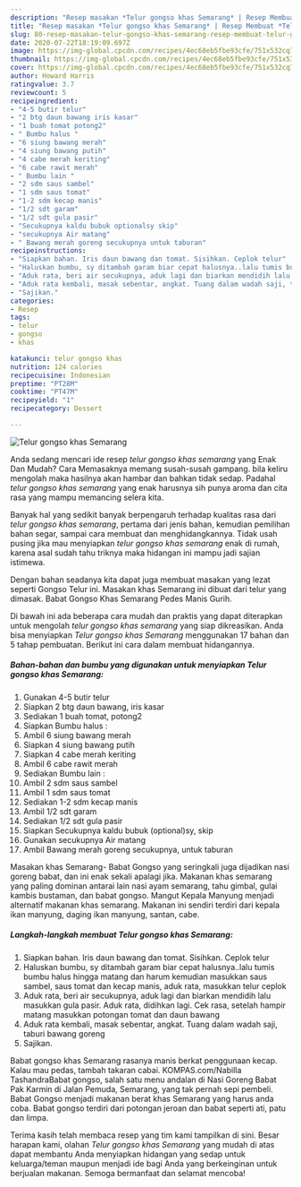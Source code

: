 ```yaml
---
description: "Resep masakan *Telur gongso khas Semarang* | Resep Membuat *Telur gongso khas Semarang* Yang Lezat Sekali"
title: "Resep masakan *Telur gongso khas Semarang* | Resep Membuat *Telur gongso khas Semarang* Yang Lezat Sekali"
slug: 80-resep-masakan-telur-gongso-khas-semarang-resep-membuat-telur-gongso-khas-semarang-yang-lezat-sekali
date: 2020-07-22T18:19:09.697Z
image: https://img-global.cpcdn.com/recipes/4ec68eb5fbe93cfe/751x532cq70/telur-gongso-khas-semarang-foto-resep-utama.jpg
thumbnail: https://img-global.cpcdn.com/recipes/4ec68eb5fbe93cfe/751x532cq70/telur-gongso-khas-semarang-foto-resep-utama.jpg
cover: https://img-global.cpcdn.com/recipes/4ec68eb5fbe93cfe/751x532cq70/telur-gongso-khas-semarang-foto-resep-utama.jpg
author: Howard Harris
ratingvalue: 3.7
reviewcount: 5
recipeingredient:
- "4-5 butir telur"
- "2 btg daun bawang iris kasar"
- "1 buah tomat potong2"
- " Bumbu halus "
- "6 siung bawang merah"
- "4 siung bawang putih"
- "4 cabe merah keriting"
- "6 cabe rawit merah"
- " Bumbu lain "
- "2 sdm saus sambel"
- "1 sdm saus tomat"
- "1-2 sdm kecap manis"
- "1/2 sdt garam"
- "1/2 sdt gula pasir"
- "Secukupnya kaldu bubuk optionalsy skip"
- "secukupnya Air matang"
- " Bawang merah goreng secukupnya untuk taburan"
recipeinstructions:
- "Siapkan bahan. Iris daun bawang dan tomat. Sisihkan. Ceplok telur"
- "Haluskan bumbu, sy ditambah garam biar cepat halusnya..lalu tumis bumbu halus hingga matang dan harum kemudian masukkan saus sambel, saus tomat dan kecap manis, aduk rata, masukkan telur ceplok"
- "Aduk rata, beri air secukupnya, aduk lagi dan biarkan mendidih lalu masukkan gula pasir. Aduk rata, didihkan lagi. Cek rasa, setelah hampir matang masukkan potongan tomat dan daun bawang"
- "Aduk rata kembali, masak sebentar, angkat. Tuang dalam wadah saji, taburi bawang goreng"
- "Sajikan."
categories:
- Resep
tags:
- telur
- gongso
- khas

katakunci: telur gongso khas 
nutrition: 124 calories
recipecuisine: Indonesian
preptime: "PT28M"
cooktime: "PT47M"
recipeyield: "1"
recipecategory: Dessert

---
```



![*Telur gongso khas Semarang*](https://img-global.cpcdn.com/recipes/4ec68eb5fbe93cfe/751x532cq70/telur-gongso-khas-semarang-foto-resep-utama.jpg)

Anda sedang mencari ide resep *telur gongso khas semarang* yang Enak Dan Mudah? Cara Memasaknya memang susah-susah gampang. bila keliru mengolah maka hasilnya akan hambar dan bahkan tidak sedap. Padahal *telur gongso khas semarang* yang enak harusnya sih punya aroma dan cita rasa yang mampu memancing selera kita.

Banyak hal yang sedikit banyak berpengaruh terhadap kualitas rasa dari *telur gongso khas semarang*, pertama dari jenis bahan, kemudian pemilihan bahan segar, sampai cara membuat dan menghidangkannya. Tidak usah pusing jika mau menyiapkan *telur gongso khas semarang* enak di rumah, karena asal sudah tahu triknya maka hidangan ini mampu jadi sajian istimewa.

Dengan bahan seadanya kita dapat juga membuat masakan yang lezat seperti Gongso Telur ini. Masakan khas Semarang ini dibuat dari telur yang dimasak. Babat Gongso Khas Semarang Pedes Manis Gurih.


Di bawah ini ada beberapa cara mudah dan praktis yang dapat diterapkan untuk mengolah *telur gongso khas semarang* yang siap dikreasikan. Anda bisa menyiapkan *Telur gongso khas Semarang* menggunakan 17 bahan dan 5 tahap pembuatan. Berikut ini cara dalam membuat hidangannya.

<!--inarticleads1-->

##### Bahan-bahan dan bumbu yang digunakan untuk menyiapkan *Telur gongso khas Semarang*:

1. Gunakan 4-5 butir telur
1. Siapkan 2 btg daun bawang, iris kasar
1. Sediakan 1 buah tomat, potong2
1. Siapkan  Bumbu halus :
1. Ambil 6 siung bawang merah
1. Siapkan 4 siung bawang putih
1. Siapkan 4 cabe merah keriting
1. Ambil 6 cabe rawit merah
1. Sediakan  Bumbu lain :
1. Ambil 2 sdm saus sambel
1. Ambil 1 sdm saus tomat
1. Sediakan 1-2 sdm kecap manis
1. Ambil 1/2 sdt garam
1. Sediakan 1/2 sdt gula pasir
1. Siapkan Secukupnya kaldu bubuk (optional)sy, skip
1. Gunakan secukupnya Air matang
1. Ambil  Bawang merah goreng secukupnya, untuk taburan


Masakan khas Semarang- Babat Gongso yang seringkali juga dijadikan nasi goreng babat, dan ini enak sekali apalagi jika. Makanan khas semarang yang paling dominan antarai lain nasi ayam semarang, tahu gimbal, gulai kambis bustaman, dan babat gongso. Mangut Kepala Manyung menjadi alternatif makanan khas semarang. Makanan ini sendiri terdiri dari kepala ikan manyung, daging ikan manyung, santan, cabe. 

<!--inarticleads2-->

##### Langkah-langkah membuat *Telur gongso khas Semarang*:

1. Siapkan bahan. Iris daun bawang dan tomat. Sisihkan. Ceplok telur
1. Haluskan bumbu, sy ditambah garam biar cepat halusnya..lalu tumis bumbu halus hingga matang dan harum kemudian masukkan saus sambel, saus tomat dan kecap manis, aduk rata, masukkan telur ceplok
1. Aduk rata, beri air secukupnya, aduk lagi dan biarkan mendidih lalu masukkan gula pasir. Aduk rata, didihkan lagi. Cek rasa, setelah hampir matang masukkan potongan tomat dan daun bawang
1. Aduk rata kembali, masak sebentar, angkat. Tuang dalam wadah saji, taburi bawang goreng
1. Sajikan.


Babat gongso khas Semarang rasanya manis berkat penggunaan kecap. Kalau mau pedas, tambah takaran cabai. KOMPAS.com/Nabilla TashandraBabat gongso, salah satu menu andalan di Nasi Goreng Babat Pak Karmin di Jalan Pemuda, Semarang, yang tak pernah sepi pembeli. Babat Gongso menjadi makanan berat khas Semarang yang harus anda coba. Babat gongso terdiri dari potongan jeroan dan babat seperti ati, patu dan limpa. 

Terima kasih telah membaca resep yang tim kami tampilkan di sini. Besar harapan kami, olahan *Telur gongso khas Semarang* yang mudah di atas dapat membantu Anda menyiapkan hidangan yang sedap untuk keluarga/teman maupun menjadi ide bagi Anda yang berkeinginan untuk berjualan makanan. Semoga bermanfaat dan selamat mencoba!
